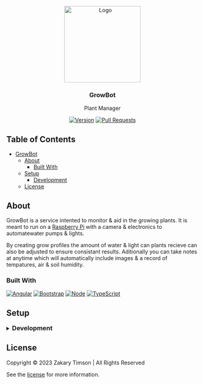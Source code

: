 <!-- Header -->
<div id="top" align="center">
  <br />

  <!-- Logo -->
  <img src="https://git.zakscode.com/repo-avatars/02c3c82a2c192095fa04a6ea4d92d9614d37ab508fc948938b37a9cfd3196734" alt="Logo" width="200" height="200">

  <!-- Title -->
### GrowBot

  <!-- Description -->
Plant Manager

  <!-- Repo badges -->
[![Version](https://img.shields.io/badge/dynamic/json.svg?label=Version&style=for-the-badge&url=https://git.zakscode.com/api/v1/repos/ztimson/GrowBot/tags&query=$[0].name)](https://git.zakscode.com/ztimson/GrowBot/tags)
[![Pull Requests](https://img.shields.io/badge/dynamic/json.svg?label=Pull%20Requests&style=for-the-badge&url=https://git.zakscode.com/api/v1/repos/ztimson/GrowBot&query=open_pr_counter)](https://git.zakscode.com/ztimson/GrowBot/pulls)

</div>

## Table of Contents
- [GrowBot](#top)
    - [About](#about)
        - [Built With](#built-with)
    - [Setup](#setup)
        - [Development](#development)
    - [License](#license)

## About
GrowBot is a service intented to monitor & aid in the growing plants. It is meant to run on a [Raspberry Pi](https://www.raspberrypi.com/) with a camera & electronics to automatewater pumps & lights.

By creating grow profiles the amount of water & light can plants recieve can also be adjusted to ensure consistant results. Aditionally you can take notes at anytime which will automatically include images & a record of tempatures, air & soil humidity.

### Built With
[![Angular](https://img.shields.io/badge/Angular-DD0031?style=for-the-badge&logo=angular)](https://angular.io/)
[![Bootstrap](https://img.shields.io/badge/Bootstrap-563D7C?style=for-the-badge&logo=bootstrap&logoColor=white)](https://getbootstrap.com)
[![Node](https://img.shields.io/badge/Node.js-000000?style=for-the-badge&logo=nodedotjs)](https://nodejs.org/)
[![TypeScript](https://img.shields.io/badge/TypeScript-3178C6?style=for-the-badge&logo=typescript&logoColor=white)](https://typescriptlang.org/)

## Setup

<details>
<summary>
  <h3 id="development" style="display: inline">
    Development
  </h3>
</summary>

#### Prerequisites
- [CMake](https://cmake.org/download/)
- [Node.js](https://nodejs.org/en/download)

#### Instructions
1. Install the build tools: `npm install -g node-gyp windows-build-tools`
2. Install dependencies:
    1. Client: `cd client && npm install`
    2. Server: `cd ../server && npm install` 
3. Start the Node server: `npm run start`
4. Start the Angular client: `cd client && npm run start`
5. Open http://localhost:4200

</details>

## License
Copyright © 2023 Zakary Timson | All Rights Reserved

See the [license](./LICENSE) for more information.
